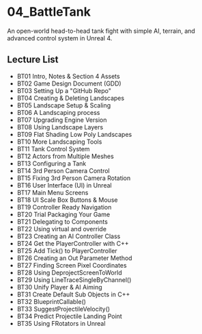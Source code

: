 # 04_BattleTank
An open-world head-to-head tank fight with simple AI, terrain, and advanced control system in Unreal 4.

## Lecture List
* BT01 Intro, Notes & Section 4 Assets
* BT02 Game Design Document (GDD)
* BT03 Setting Up a "GitHub Repo"
* BT04 Creating & Deleting Landscapes
* BT05 Landscape Setup & Scaling
* BT06 A Landscaping process
* BT07 Upgrading Engine Version
* BT08 Using Landscape Layers
* BT09 Flat Shading Low Poly Landscapes
* BT10 More Landscaping Tools
* BT11 Tank Control System
* BT12 Actors from Multiple Meshes
* BT13 Configuring a Tank
* BT14 3rd Person Camera Control
* BT15 Fixing 3rd Person Camera Rotation
* BT16 User Interface (UI) in Unreal
* BT17 Main Menu Screens
* BT18 UI Scale Box Buttons & Mouse
* BT19 Controller Ready Navigation
* BT20 Trial Packaging Your Game
* BT21 Delegating to Components
* BT22 Using virtual and override
* BT23 Creating an AI Controller Class
* BT24 Get the PlayerController with C++
* BT25 Add Tick() to PlayerController
* BT26 Creating an Out Parameter Method
* BT27 Finding Screen Pixel Coordinates
* BT28 Using DeprojectScreenToWorld
* BT29 Using LineTraceSingleByChannel()
* BT30 Unify Player & AI Aiming
* BT31 Create Default Sub Objects in C++
* BT32 BlueprintCallable()
* BT33 SuggestProjectileVelocity()
* BT34 Predict Projectile Landing Point
* BT35 Using FRotators in Unreal
